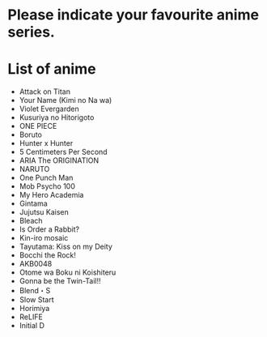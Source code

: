 # Please indicate your favourite anime series.

# List of anime
- Attack on Titan
- Your Name (Kimi no Na wa)
- Violet Evergarden
- Kusuriya no Hitorigoto
- ONE PIECE
- Boruto
- Hunter x Hunter
- 5 Centimeters Per Second
- ARIA The ORIGINATION
- NARUTO
- One Punch Man
- Mob Psycho 100
- My Hero Academia
- Gintama
- Jujutsu Kaisen
- Bleach
- Is Order a Rabbit?
- Kin-iro mosaic
- Tayutama: Kiss on my Deity
- Bocchi the Rock!
- AKB0048
- Otome wa Boku ni Koishiteru
- Gonna be the Twin-Tail!!
- Blend・S
- Slow Start
- Horimiya
- ReLIFE
- Initial D
